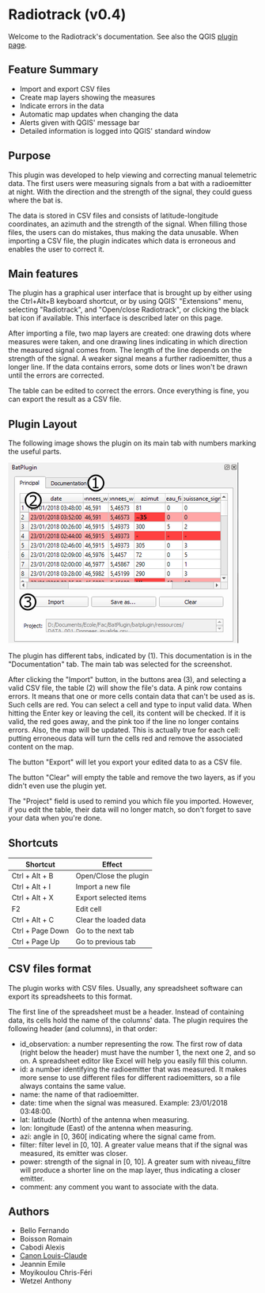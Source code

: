 # Radiotrack (v0.4)

Welcome to the Radiotrack's documentation. See also the QGIS
[plugin page](http://plugins.qgis.org/plugins/Radiotrack/).

## Feature Summary

- Import and export CSV files
- Create map layers showing the measures
- Indicate errors in the data
- Automatic map updates when changing the data
- Alerts given with QGIS' message bar
- Detailed information is logged into QGIS' standard window

## Purpose

This plugin was developed to help viewing and correcting manual
telemetric data. The first users were measuring signals from a bat
with a radioemitter at night. With the direction and the strength of
the signal, they could guess where the bat is.

The data is stored in CSV files and consists of latitude-longitude
coordinates, an azimuth and the strength of the signal. When filling
those files, the users can do mistakes, thus making the data unusable.
When importing a CSV file, the plugin indicates which data is
erroneous and enables the user to correct it.

## Main features

The plugin has a graphical user interface that is brought up by either
using the Ctrl+Alt+B keyboard shortcut, or by using QGIS' "Extensions"
menu, selecting "Radiotrack", and "Open/close Radiotrack", or clicking
the black bat icon if available. This interface is described later on
this page.

After importing a file, two map layers are created: one drawing dots
where measures were taken, and one drawing lines indicating in which
direction the measured signal comes from. The length of the line
depends on the strength of the signal. A weaker signal means a further
radioemitter, thus a longer line. If the data contains errors, some
dots or lines won't be drawn until the errors are corrected.

The table can be edited to correct the errors. Once everything is
fine, you can export the result as a CSV file.

## Plugin Layout

The following image shows the plugin on its main tab with numbers
marking the useful parts.

![Plugin layout](Documentation/images/main.png)

The plugin has different tabs, indicated by (1). This documentation is
in the "Documentation" tab. The main tab was selected for the
screenshot.

After clicking the "Import" button, in the buttons area (3), and
selecting a valid CSV file, the table (2) will show the file's data. A
pink row contains errors. It means that one or more cells contain data
that can't be used as is. Such cells are red. You can select a cell
and type to input valid data. When hitting the Enter key or leaving
the cell, its content will be checked. If it is valid, the red goes
away, and the pink too if the line no longer contains errors. Also,
the map will be updated. This is actually true for each cell: putting
erroneous data will turn the cells red and remove the associated
content on the map.

The button "Export" will let you export your edited data to as a CSV
file.

The button "Clear" will empty the table and remove the two layers, as
if you didn't even use the plugin yet.

The "Project" field is used to remind you which file you imported.
However, if you edit the table, their data will no longer match, so
don't forget to save your data when you're done.

## Shortcuts

| Shortcut         | Effect                |
| ---------------- |-----------------------|
| Ctrl + Alt + B   | Open/Close the plugin |
| Ctrl + Alt + I   | Import a new file     |
| Ctrl + Alt + X   | Export selected items |
| F2               | Edit cell             |
| Ctrl + Alt + C   | Clear the loaded data |
| Ctrl + Page Down | Go to the next tab    |
| Ctrl + Page Up   | Go to previous tab    |

## CSV files format

The plugin works with CSV files. Usually, any spreadsheet software can
export its spreadsheets to this format.

The first line of the spreadsheet must be a header. Instead of
containing data, its cells hold the name of the columns' data. The
plugin requires the following header (and columns), in that order:

- id_observation: a number representing the row. The first row of data
  (right below the header) must have the number 1, the next one 2, and
  so on. A spreadsheet editor like Excel will help you easily fill
  this column.
- id: a number identifying the radioemitter that was measured. It
  makes more sense to use different files for different radioemitters,
  so a file always contains the same value.
- name: the name of that radioemitter.
- date: time when the signal was measured. Example: 23/01/2018
  03:48:00.
- lat: latitude (North) of the antenna when measuring.
- lon: longitude (East) of the antenna when measuring.
- azi: angle in [0, 360[ indicating where the signal came from.
- filter: filter level in [0, 10]. A greater value means that if the
  signal was measured, its emitter was closer.
- power: strength of the signal in [0, 10]. A greater sum with
  niveau_filtre will produce a shorter line on the map layer, thus
  indicating a closer emitter.
- comment: any comment you want to associate with the data.

## Authors

- Bello Fernando
- Boisson Romain
- Cabodi Alexis
- [Canon Louis-Claude](http://lccanon.free.fr/)
- Jeannin Emile
- Moyikoulou Chris-Féri
- Wetzel Anthony
